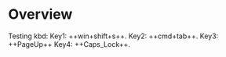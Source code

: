 # Overview

Testing kbd: Key1: ++win+shift+s++. Key2: ++cmd+tab++. Key3: ++PageUp++ Key4: ++Caps_Lock++.
